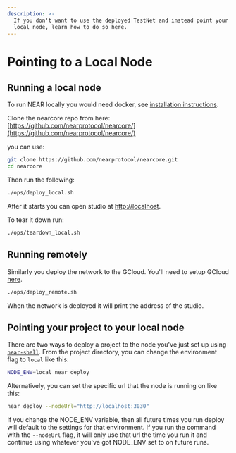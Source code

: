 ```yaml
---
description: >-
  If you don't want to use the deployed TestNet and instead point your DAPP to a
  local node, learn how to do so here.
---
```


# Pointing to a Local Node

## Running a local node

To run NEAR locally you would need docker, see [installation instructions](https://www.docker.com/get-started).

Clone the nearcore repo from here: [https://github.com/nearprotocol/nearcore/](https://github.com/nearprotocol/nearcore/)

you can use:

```bash
git clone https://github.com/nearprotocol/nearcore.git
cd nearcore
```

Then run the following:

```bash
./ops/deploy_local.sh
```

After it starts you can open studio at [http://localhost](http://localhost).

To tear it down run:

```bash
./ops/teardown_local.sh
```

## Running remotely

Similarly you deploy the network to the GCloud. You'll need to setup GCloud [here](https://cloud.google.com/deployment-manager/docs/step-by-step-guide/installation-and-setup).

```bash
./ops/deploy_remote.sh
```

When the network is deployed it will print the address of the studio.

## Pointing your project to your local node

There are two ways to deploy a project to the node you've just set up using [`near-shell`](./). From the project directory, you can change the environment flag to `local` like this:

```bash
NODE_ENV=local near deploy
```

Alternatively, you can set the specific url that the node is running on like this:

```bash
near deploy --nodeUrl="http://localhost:3030"
```

If you change the NODE\_ENV variable, then all future times you run deploy will default to the settings for that environment. If you run the command with the `--nodeUrl` flag, it will only use that url the time you run it and continue using whatever you've got NODE\_ENV set to on future runs.

